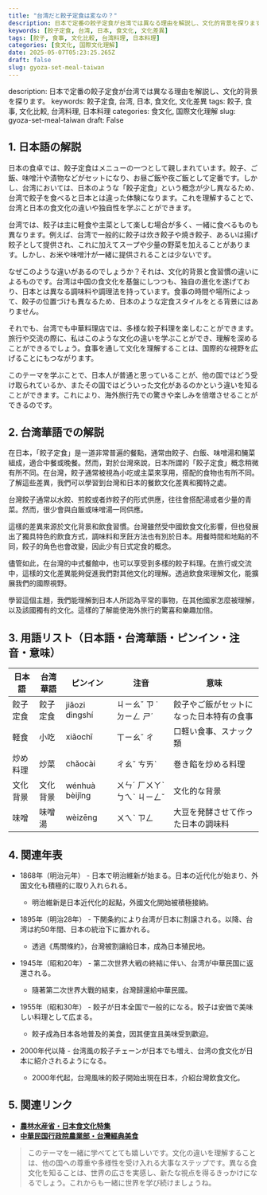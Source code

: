 ```yaml
---
title: "台湾だと餃子定食は変なの？"
description: 日本で定番の餃子定食が台湾では異なる理由を解説し、文化的背景を探ります。
keywords: [餃子定食, 台湾, 日本, 食文化, 文化差異]
tags: [餃子, 食事, 文化比較, 台湾料理, 日本料理]
categories: [食文化, 国際文化理解]
date: 2025-05-07T05:23:25.265Z
draft: false
slug: gyoza-set-meal-taiwan
---
```


description: 日本で定番の餃子定食が台湾では異なる理由を解説し、文化的背景を探ります。
keywords: 餃子定食, 台湾, 日本, 食文化, 文化差異
tags: 餃子, 食事, 文化比較, 台湾料理, 日本料理
categories: 食文化, 国際文化理解
slug: gyoza-set-meal-taiwan
draft: False

## 1. 日本語の解説
日本の食卓では、餃子定食はメニューの一つとして親しまれています。餃子、ご飯、味噌汁や漬物などがセットになり、お昼ご飯や夜ご飯として定番です。しかし、台湾においては、日本のような「餃子定食」という概念が少し異なるため、台湾で餃子を食べると日本とは違った体験になります。これを理解することで、台湾と日本の食文化の違いや独自性を学ぶことができます。

台湾では、餃子は主に軽食や主菜として楽しむ場合が多く、一緒に食べるものも異なります。例えば、台湾で一般的に餃子は炊き餃子や焼き餃子、あるいは揚げ餃子として提供され、これに加えてスープや少量の野菜を加えることがあります。しかし、お米や味噌汁が一緒に提供されることは少ないです。

なぜこのような違いがあるのでしょうか？それは、文化的背景と食習慣の違いによるものです。台湾は中国の食文化を基盤にしつつも、独自の進化を遂げており、日本とは異なる調味料や調理法を持っています。食事の時間や場所によって、餃子の位置づけも異なるため、日本のような定食スタイルをとる背景にはありません。

それでも、台湾でも中華料理店では、多様な餃子料理を楽しむことができます。旅行や交流の際に、私はこのような文化の違いを学ぶことができ、理解を深めることができるでしょう。食事を通して文化を理解することは、国際的な視野を広げることにもつながります。

このテーマを学ぶことで、日本人が普通と思っていることが、他の国ではどう受け取られているか、またその国ではどういった文化があるのかという違いを知ることができます。これにより、海外旅行先での驚きや楽しみを倍増させることができるのです。

## 2. 台湾華語での解説  
在日本，「餃子定食」是一道非常普遍的餐點，通常由餃子、白飯、味噌湯和醃菜組成，適合中餐或晚餐。然而，對於台灣來說，日本所謂的「餃子定食」概念稍微有所不同。在台灣，餃子通常被視為小吃或主菜來享用，搭配的食物也有所不同。了解這些差異，我們可以學習到台灣和日本的餐飲文化差異和獨特之處。

台灣餃子通常以水餃、煎餃或者炸餃子的形式供應，往往會搭配湯或者少量的青菜。然而，很少會與白飯或味噌湯一同供應。

這樣的差異來源於文化背景和飲食習慣。台灣雖然受中國飲食文化影響，但也發展出了獨具特色的飲食方式，調味料和烹飪方法也有別於日本。用餐時間和地點的不同，餃子的角色也會改變，因此少有日式定食的概念。

儘管如此，在台灣的中式餐館中，也可以享受到多樣的餃子料理。在旅行或交流中，這樣的文化差異能夠促進我們對其他文化的理解。透過飲食來理解文化，能擴展我們的國際視野。

學習這個主題，我們能理解到日本人所認為平常的事物，在其他國家怎麼被理解，以及該國獨有的文化。這樣的了解能使海外旅行的驚喜和樂趣加倍。

## 3. 用語リスト（日本語・台湾華語・ピンイン・注音・意味）
| 日本語       | 台湾華語    | ピンイン      | 注音  | 意味                            |
|--------------|------------|--------------|------|---------------------------------|
| 餃子定食     | 餃子定食   | jiǎozi dìngshí | ㄐㄧㄠˇ ㄗ ˙ㄉㄧㄥ ㄕˊ | 餃子やご飯がセットになった日本特有の食事       |
| 軽食         | 小吃       | xiǎochī      | ㄒㄧㄠˇ ㄔ | 口軽い食事、スナック類             |
| 炒め料理     | 炒菜       | chǎocài     | ㄔㄠˇ ㄘㄞˋ| 巻き餡を炒める料理                 |
| 文化背景     | 文化背景   | wénhuà bèijǐng| ㄨㄣˊ ㄏㄨㄚˋ ㄅㄟˋ ㄐㄧㄥˇ| 文化的な背景                      |
| 味噌         | 味噌湯     | wèizēng       | ㄨㄟˋ ㄗㄥ | 大豆を発酵させて作った日本の調味料|

## 4. 関連年表
- 1868年（明治元年） - 日本で明治維新が始まる。日本の近代化が始まり、外国文化も積極的に取り入れられる。
  - 明治維新是日本近代化的起點，外國文化開始被積極接納。

- 1895年（明治28年） - 下関条約により台湾が日本に割譲される。以降、台湾は約50年間、日本の統治下に置かれる。
  - 透過《馬關條約》，台灣被割讓給日本，成為日本殖民地。

- 1945年（昭和20年） - 第二次世界大戦の終結に伴い、台湾が中華民国に返還される。
  - 隨著第二次世界大戰的結束，台灣歸還給中華民國。

- 1955年（昭和30年） - 餃子が日本全国で一般的になる。餃子は安価で美味しい料理として広まる。
  - 餃子成為日本各地普及的美食，因其便宜且美味受到歡迎。

- 2000年代以降 - 台湾風の餃子チェーンが日本でも増え、台湾の食文化が日本に紹介されるようになる。
  - 2000年代起，台灣風味的餃子開始出現在日本，介紹台灣飲食文化。

## 5. 関連リンク  
- [**農林水産省・日本食文化特集**](https://www.maff.go.jp/j/findingfood/nippon/)  
- [**中華民国行政院農業部・台灣經典美食**](https://www.coa.gov.tw/view.php?catid=6338)

>このテーマを一緒に学べてとても嬉しいです。文化の違いを理解することは、他の国への尊重や多様性を受け入れる大事なステップです。異なる食文化を知ることは、世界の広さを実感し、新たな視点を得るきっかけになるでしょう。これからも一緒に世界を学び続けましょうね。